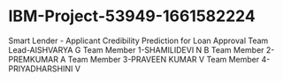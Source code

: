 # IBM-Project-53949-1661582224
Smart Lender - Applicant Credibility Prediction for Loan Approval
Team Lead-AISHVARYA G
Team Member 1-SHAMILIDEVI N B
Team Member 2-PREMKUMAR A
Team Member 3-PRAVEEN KUMAR V
Team Member 4-PRIYADHARSHINI V
